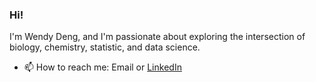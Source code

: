 ### Hi!

<!--
**wendydengg/wendydengg** is a ✨ _special_ ✨ repository because its `README.md` (this file) appears on your GitHub profile.

Here are some ideas to get you started:

- 🔭 I’m currently working on ...
- 🌱 I’m currently learning ...
- 👯 I’m looking to collaborate on ...
- 🤔 I’m looking for help with ...
- 💬 Ask me about ...
- 📫 How to reach me: ...
- 😄 Pronouns: ...
- ⚡ Fun fact: ...
-->

I'm Wendy Deng, and I'm passionate about exploring the intersection of biology, chemistry, statistic, and data science.
- 📫 How to reach me: Email or [LinkedIn](https://www.linkedin.com/in/wendydengg/)
